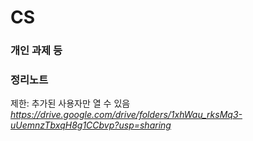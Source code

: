 # CS
### 개인 과제 등

### 정리노트
제한: 추가된 사용자만 열 수 있음   
*https://drive.google.com/drive/folders/1xhWau_rksMq3-uUemnzTbxqH8g1CCbvp?usp=sharing*
